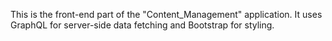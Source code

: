 This is the front-end part of the "Content_Management" application. It uses GraphQL for server-side data fetching and Bootstrap for styling.
